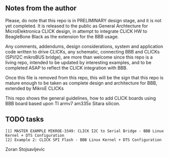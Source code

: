 ## Notes from the author

Please, do note that this repo is in PRELIMINARY design stage, and it is not yet completed. It is released to the
public as General Archtecture for MicroElektronica CLICK design, in attempt to integrate CLICK HW to BeagleBone
Black as the extension for the BBB usage.

Any comments, addendums, design considerations, system and application code written to drive CLICKs, any schematic,
connecting BBB and CLICKs (SPI/I2C mikroBUS bridge), are more than welcome since this repo is a living repo,
intended to be updated by interesting examples, and to be completed ASAP to reflect the CLICK integration with BBB.

Once this file is removed from this repo, this will be the sign that this repo is mature enough to be taken as
complete design and architecture for BBB, extended by MikroE CLICKs

This repo shows the general guidelines, how to add CLICK boards using BBB board based upon TI armv7 am335x Sitara
silicon.

## TODO tasks

	[1] MASTER EXAMPLE MIKROE-3349: CLICK I2C to Serial Bridge - BBB Linux Kernel + DTS Configuration
	[2] Example 2: CLICK SPI Flash - BBB Linux Kernel + DTS Configuration

Zoran Stojsavljevic
